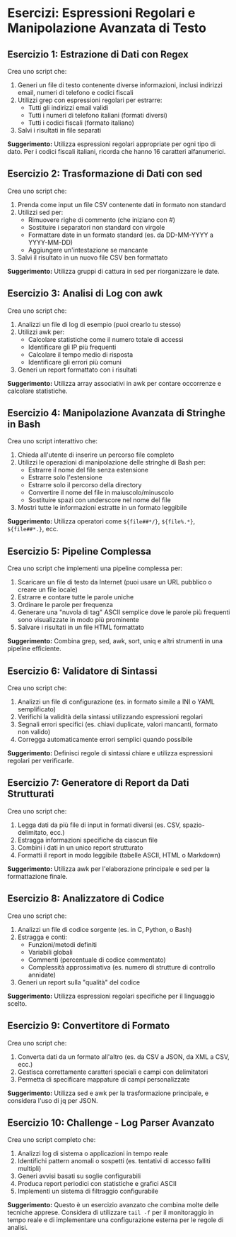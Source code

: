 # Esercizi: Espressioni Regolari e Manipolazione Avanzata di Testo

## Esercizio 1: Estrazione di Dati con Regex

Crea uno script che:
1. Generi un file di testo contenente diverse informazioni, inclusi indirizzi email, numeri di telefono e codici fiscali
2. Utilizzi grep con espressioni regolari per estrarre:
   - Tutti gli indirizzi email validi
   - Tutti i numeri di telefono italiani (formati diversi)
   - Tutti i codici fiscali (formato italiano)
3. Salvi i risultati in file separati

**Suggerimento:** Utilizza espressioni regolari appropriate per ogni tipo di dato. Per i codici fiscali italiani, ricorda che hanno 16 caratteri alfanumerici.

## Esercizio 2: Trasformazione di Dati con sed

Crea uno script che:
1. Prenda come input un file CSV contenente dati in formato non standard
2. Utilizzi sed per:
   - Rimuovere righe di commento (che iniziano con #)
   - Sostituire i separatori non standard con virgole
   - Formattare date in un formato standard (es. da DD-MM-YYYY a YYYY-MM-DD)
   - Aggiungere un'intestazione se mancante
3. Salvi il risultato in un nuovo file CSV ben formattato

**Suggerimento:** Utilizza gruppi di cattura in sed per riorganizzare le date.

## Esercizio 3: Analisi di Log con awk

Crea uno script che:
1. Analizzi un file di log di esempio (puoi crearlo tu stesso)
2. Utilizzi awk per:
   - Calcolare statistiche come il numero totale di accessi
   - Identificare gli IP più frequenti
   - Calcolare il tempo medio di risposta
   - Identificare gli errori più comuni
3. Generi un report formattato con i risultati

**Suggerimento:** Utilizza array associativi in awk per contare occorrenze e calcolare statistiche.

## Esercizio 4: Manipolazione Avanzata di Stringhe in Bash

Crea uno script interattivo che:
1. Chieda all'utente di inserire un percorso file completo
2. Utilizzi le operazioni di manipolazione delle stringhe di Bash per:
   - Estrarre il nome del file senza estensione
   - Estrarre solo l'estensione
   - Estrarre solo il percorso della directory
   - Convertire il nome del file in maiuscolo/minuscolo
   - Sostituire spazi con underscore nel nome del file
3. Mostri tutte le informazioni estratte in un formato leggibile

**Suggerimento:** Utilizza operatori come `${file##*/}`, `${file%.*}`, `${file##*.}`, ecc.

## Esercizio 5: Pipeline Complessa

Crea uno script che implementi una pipeline complessa per:
1. Scaricare un file di testo da Internet (puoi usare un URL pubblico o creare un file locale)
2. Estrarre e contare tutte le parole uniche
3. Ordinare le parole per frequenza
4. Generare una "nuvola di tag" ASCII semplice dove le parole più frequenti sono visualizzate in modo più prominente
5. Salvare i risultati in un file HTML formattato

**Suggerimento:** Combina grep, sed, awk, sort, uniq e altri strumenti in una pipeline efficiente.

## Esercizio 6: Validatore di Sintassi

Crea uno script che:
1. Analizzi un file di configurazione (es. in formato simile a INI o YAML semplificato)
2. Verifichi la validità della sintassi utilizzando espressioni regolari
3. Segnali errori specifici (es. chiavi duplicate, valori mancanti, formato non valido)
4. Corregga automaticamente errori semplici quando possibile

**Suggerimento:** Definisci regole di sintassi chiare e utilizza espressioni regolari per verificarle.

## Esercizio 7: Generatore di Report da Dati Strutturati

Crea uno script che:
1. Legga dati da più file di input in formati diversi (es. CSV, spazio-delimitato, ecc.)
2. Estragga informazioni specifiche da ciascun file
3. Combini i dati in un unico report strutturato
4. Formatti il report in modo leggibile (tabelle ASCII, HTML o Markdown)

**Suggerimento:** Utilizza awk per l'elaborazione principale e sed per la formattazione finale.

## Esercizio 8: Analizzatore di Codice

Crea uno script che:
1. Analizzi un file di codice sorgente (es. in C, Python, o Bash)
2. Estragga e conti:
   - Funzioni/metodi definiti
   - Variabili globali
   - Commenti (percentuale di codice commentato)
   - Complessità approssimativa (es. numero di strutture di controllo annidate)
3. Generi un report sulla "qualità" del codice

**Suggerimento:** Utilizza espressioni regolari specifiche per il linguaggio scelto.

## Esercizio 9: Convertitore di Formato

Crea uno script che:
1. Converta dati da un formato all'altro (es. da CSV a JSON, da XML a CSV, ecc.)
2. Gestisca correttamente caratteri speciali e campi con delimitatori
3. Permetta di specificare mappature di campi personalizzate

**Suggerimento:** Utilizza sed e awk per la trasformazione principale, e considera l'uso di jq per JSON.

## Esercizio 10: Challenge - Log Parser Avanzato

Crea uno script completo che:
1. Analizzi log di sistema o applicazioni in tempo reale
2. Identifichi pattern anomali o sospetti (es. tentativi di accesso falliti multipli)
3. Generi avvisi basati su soglie configurabili
4. Produca report periodici con statistiche e grafici ASCII
5. Implementi un sistema di filtraggio configurabile

**Suggerimento:** Questo è un esercizio avanzato che combina molte delle tecniche apprese. Considera di utilizzare `tail -f` per il monitoraggio in tempo reale e di implementare una configurazione esterna per le regole di analisi.
